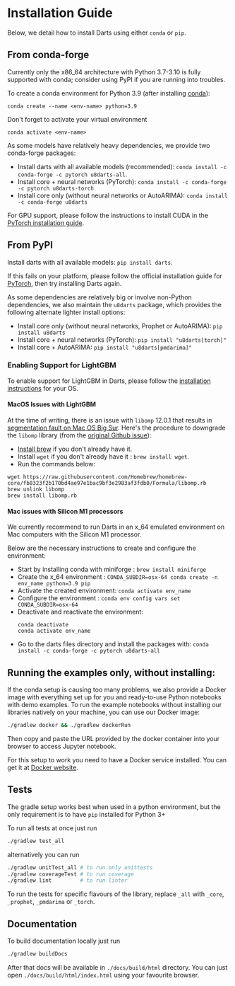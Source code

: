 # Installation Guide

Below, we detail how to install Darts using either `conda` or `pip`.

## From conda-forge
Currently only the x86_64 architecture with Python 3.7-3.10
is fully supported with conda; consider using PyPI if you are running into troubles.

To create a conda environment for Python 3.9
(after installing [conda](https://docs.conda.io/en/latest/miniconda.html)):

    conda create --name <env-name> python=3.9

Don't forget to activate your virtual environment

    conda activate <env-name>

As some models have relatively heavy dependencies, we provide two conda-forge packages:

* Install darts with all available models (recommended): `conda install -c conda-forge -c pytorch u8darts-all`.
* Install core + neural networks (PyTorch): `conda install -c conda-forge -c pytorch u8darts-torch`
* Install core only (without neural networks or AutoARIMA): `conda install -c conda-forge u8darts`

For GPU support, please follow the instructions to install CUDA in the [PyTorch installation guide](https://pytorch.org/get-started/locally/).


## From PyPI
Install darts with all available models: `pip install darts`.

If this fails on your platform, please follow the official installation 
guide for [PyTorch](https://pytorch.org/get-started/locally/), then try installing Darts again.

As some dependencies are relatively big or involve non-Python dependencies,
we also maintain the `u8darts` package, which provides the following alternate lighter install options:

* Install core only (without neural networks, Prophet or AutoARIMA): `pip install u8darts`
* Install core + neural networks (PyTorch): `pip install "u8darts[torch]"`
* Install core + AutoARIMA: `pip install "u8darts[pmdarima]"`

### Enabling Support for LightGBM

To enable support for LightGBM in Darts, please follow the
[installation instructions](https://lightgbm.readthedocs.io/en/latest/Installation-Guide.html) for your OS.

#### MacOS Issues with LightGBM
At the time of writing, there is an issue with ``libomp`` 12.0.1 that results in
[segmentation fault on Mac OS Big Sur](https://github.com/microsoft/LightGBM/issues/4229).
Here's the procedure to downgrade the ``libomp`` library (from the
[original Github issue](https://github.com/microsoft/LightGBM/issues/4229#issue-867528353)):
* [Install brew](https://brew.sh/) if you don't already have it.
* Install `wget` if you don't already have it : `brew install wget`.
* Run the commands below:
```
wget https://raw.githubusercontent.com/Homebrew/homebrew-core/fb8323f2b170bd4ae97e1bac9bf3e2983af3fdb0/Formula/libomp.rb
brew unlink libomp
brew install libomp.rb
```

#### Mac issues with Silicon M1 processors 

We currently recommend to run Darts in an x_64 emulated environment on Mac computers with the Silicon M1 processor. 

Below are the necessary instructions to create and configure the environment:
- Start by installing conda with miniforge : `brew install miniforge`
- Create the x_64 environment : `CONDA_SUBDIR=osx-64 conda create -n env_name python=3.9 pip`
- Activate the created environment: `conda activate env_name`
- Configure the environment : `conda env config vars set CONDA_SUBDIR=osx-64`
- Deactivate and reactivate the environment:
  ```
  conda deactivate
  conda activate env_name
  ```
- Go to the darts files directory and install the packages with: `conda install -c conda-forge -c pytorch u8darts-all`

## Running the examples only, without installing:

If the conda setup is causing too many problems, we also provide a Docker image with everything set up for you and ready-to-use Python notebooks with demo examples.
To run the example notebooks without installing our libraries natively on your machine, you can use our Docker image:
```bash
./gradlew docker && ./gradlew dockerRun
```

Then copy and paste the URL provided by the docker container into your browser to access Jupyter notebook.

For this setup to work you need to have a Docker service installed. You can get it at [Docker website](https://docs.docker.com/get-docker/).


## Tests

The gradle setup works best when used in a python environment, but the only requirement is to have `pip` installed for Python 3+

To run all tests at once just run
```bash
./gradlew test_all
```

alternatively you can run
```bash
./gradlew unitTest_all # to run only unittests
./gradlew coverageTest # to run coverage
./gradlew lint         # to run linter
```

To run the tests for specific flavours of the library, replace `_all` with `_core`, `_prophet`, `_pmdarima` or `_torch`.

## Documentation

To build documentation locally just run
```bash
./gradlew buildDocs
```
After that docs will be available in `./docs/build/html` directory. You can just open `./docs/build/html/index.html` using your favourite browser.